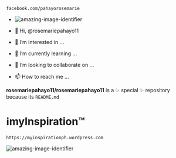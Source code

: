 `facebook.com/pahayorosemarie` 

- ![amazing-image-identifier](https://scontent.fmnl4-2.fna.fbcdn.net/v/t1.6435-9/171291604_1851709958320250_5448161188099682211_n.jpg?stp=cp0_dst-jpg_e15_fr_q65&_nc_cat=105&ccb=1-5&_nc_sid=85a577&efg=eyJpIjoidCJ9&_nc_eui2=AeGJ5MgRDYjCYzO5txo5BNcDyxHN8lgUho7LEc3yWBSGjkHFxe20a9VXxS3P0RpntiP1AY8TNwN9MC6BUHqblWGT&_nc_ohc=udVszNDXv9MAX9BY2DN&_nc_ht=scontent.fmnl4-2.fna&oh=00_AT88niSQuo0MM1HoWyIwbCSVX8JaFVZ4-dfldKROd0DdWQ&oe=623F76F3)

- 👋 Hi, @rosemariepahayo11
- 👀 I’m interested in ...
- 🌱 I’m currently learning ...
- 💞️ I’m looking to collaborate on ...
- 📫 How to reach me ...

**rosemariepahayo11/rosemariepahayo11** 
is a ✨ special ✨ repository because its `README.md`
# ℹmyInspiration™  
`https://myinspirationph.wordpress.com` 





![amazing-image-identifier](https://user-images.githubusercontent.com/99250100/155883467-7895b0a1-ba7c-4d67-92ec-c9e7714eb158.png)

